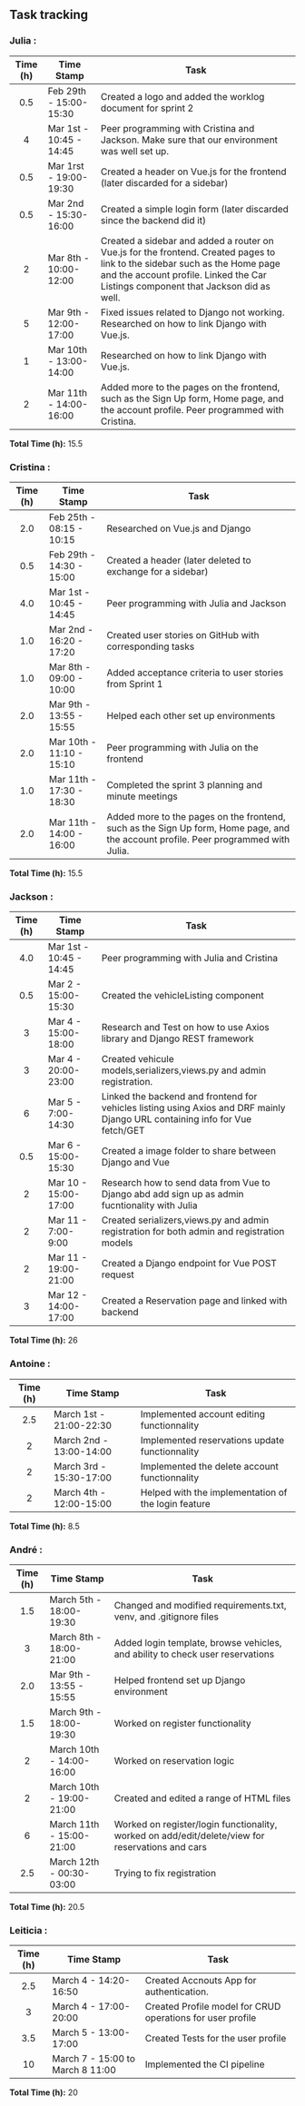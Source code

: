 ## Task tracking

### Julia :

| Time (h) | Time Stamp            | Task                                                                                                                          |
| :------: | ----------------------|------------------------------------------------------------------------------------------------------------------------------ |
|    0.5   | Feb 29th - 15:00-15:30 |Created a logo and added the worklog document for sprint 2|
|   4    | Mar 1st - 10:45 - 14:45 | Peer programming with Cristina and Jackson. Make sure that our environment was well set up.|
|    0.5   | Mar 1rst - 19:00-19:30 |Created a header on Vue.js for the frontend (later discarded for a sidebar)|
|    0.5   | Mar 2nd - 15:30-16:00 |Created a simple login form (later discarded since the backend did it)|
|    2   | Mar 8th - 10:00-12:00 |Created a sidebar and added a router on Vue.js for the frontend. Created pages to link to the sidebar such as the Home page and the account profile. Linked the Car Listings component that Jackson did as well.|
|    5   | Mar 9th - 12:00-17:00 |Fixed issues related to Django not working. Researched on how to link Django with Vue.js.|
|    1   | Mar 10th - 13:00-14:00 |Researched on how to link Django with Vue.js.|
|    2   | Mar 11th - 14:00-16:00 |Added more to the pages on the frontend, such as the Sign Up form, Home page, and the account profile. Peer programmed with Cristina.|



**Total Time (h):** 15.5

### Cristina :

| Time (h) | Time Stamp               | Task                                                                          |
| :------: | ------------------------ | ------------------------------------------------------------------------------ |
|   2.0    | Feb 25th - 08:15 - 10:15| Researched on Vue.js and Django                                              |
|   0.5    | Feb 29th - 14:30 - 15:00| Created a header (later deleted to exchange for a sidebar)                   |
|   4.0    | Mar 1st - 10:45 - 14:45 | Peer programming with Julia and Jackson                                      |
|   1.0    | Mar 2nd - 16:20 - 17:20 | Created user stories on GitHub with corresponding tasks                      |
|   1.0    | Mar 8th - 09:00 - 10:00 | Added acceptance criteria to user stories from Sprint 1                       |
|   2.0    | Mar 9th - 13:55 - 15:55 | Helped each other set up environments                                        |
|   2.0    | Mar 10th - 11:10 - 15:10| Peer programming with Julia on the frontend                                  |
|   1.0    | Mar 11th - 17:30 - 18:30| Completed the sprint 3 planning and minute meetings                          |
|   2.0    | Mar 11th - 14:00 - 16:00| Added more to the pages on the frontend, such as the Sign Up form, Home page, and the account profile. Peer programmed with Julia. |



**Total Time (h):** 15.5

### Jackson :

| Time (h) | Time Stamp            | Task                                                                                                                          |
| :------: | ----------------------|------------------------------------------------------------------------------------------------------------------------------ |
|   4.0    | Mar 1st - 10:45 - 14:45 | Peer programming with Julia and Cristina                                      |
|    0.5   | Mar   2 - 15:00-15:30 |Created the vehicleListing component                                                                                           |
|    3     | Mar   4 - 15:00-18:00 |Research and Test on how to use Axios library and Django REST framework                                                        |
|    3     | Mar   4 - 20:00-23:00 |Created vehicule models,serializers,views.py and admin registration.               |
|    6     | Mar   5 - 7:00-14:30  |Linked the backend and frontend for vehicles listing using Axios and DRF mainly Django URL containing info for Vue fetch/GET   |
|    0.5   | Mar   6 - 15:00-15:30 |Created a image folder to share between Django and Vue                                                                         |
|    2     | Mar   10 - 15:00-17:00|Research how to send data from Vue to Django abd add sign up as admin fucntionality with Julia                                 |
|    2     | Mar   11 - 7:00-9:00  |Created serializers,views.py and admin registration for both admin and registration models|
|    2     | Mar   11 - 19:00-21:00|Created a Django endpoint for Vue POST request                                                                                 |
|    3     | Mar   12 - 14:00-17:00|Created a Reservation page and linked with backend                                 |

**Total Time (h):** 26
 
### Antoine :

| Time (h) | Time Stamp            | Task                                                                                                                          |
| :------: |-----------------------|-------------------------------------------------------------------------------------------------------------------------------|  
|    2.5   | March 1st - 21:00-22:30| Implemented account editing functionnality|
|    2     | March 2nd - 13:00-14:00| Implemented reservations update functionnality|
|    2     | March 3rd - 15:30-17:00| Implemented the delete account functionnality|
|    2     | March 4th - 12:00-15:00| Helped with the implementation of the login feature| 



**Total Time (h):** 8.5               

### André :

| Time (h) | Time Stamp            | Task                                                                                                                          |
| :------: | ----------------------|------------------------------------------------------------------------------------------------------------------------------ |
|    1.5   | March 5th - 18:00-19:30 | Changed and modified requirements.txt, venv, and .gitignore files |
|    3     | March 8th - 18:00-21:00 | Added login template, browse vehicles, and ability to check user reservations |
|   2.0    | Mar 9th - 13:55 - 15:55 | Helped frontend set up Django environment |
|    1.5   | March 9th - 18:00-19:30 | Worked on register functionality |
|    2     | March 10th - 14:00-16:00 | Worked on reservation logic |
|    2     | March 10th - 19:00-21:00 | Created and edited a range of HTML files |
|    6     | March 11th - 15:00-21:00 | Worked on register/login functionality, worked on add/edit/delete/view for reservations and cars |
|    2.5     | March 12th - 00:30-03:00 | Trying to fix registration |

**Total Time (h):** 20.5

### Leiticia :

| Time (h) | Time Stamp            | Task                                                                                                                          |
| :------: | ----------------------|------------------------------------------------------------------------------------------------------------------------------ |
|    2.5   | March 4 - 14:20-16:50 | Created Accnouts App for authentication. 
|     3    | March 4 - 17:00-20:00 | Created Profile model for CRUD operations for user profile |
|    3.5   | March 5 - 13:00-17:00 | Created Tests for the user profile | 
|    10    | March 7 - 15:00 to March 8 11:00 |Implemented the CI pipeline | 
**Total Time (h):** 20
